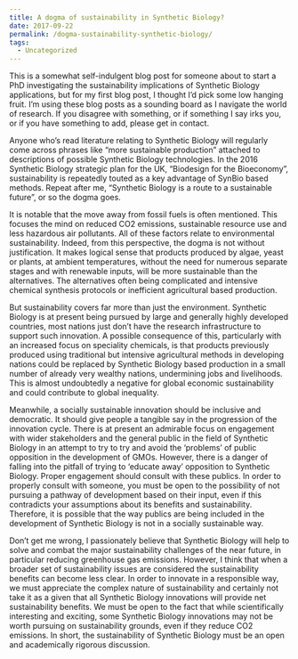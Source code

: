 ```yaml
---
title: A dogma of sustainability in Synthetic Biology?
date: 2017-09-22
permalink: /dogma-sustainability-synthetic-biology/
tags:
  - Uncategorized
---
```


This is a somewhat self-indulgent blog post for someone about to start a PhD investigating the sustainability implications of Synthetic Biology applications, but for my first blog post, I thought I’d pick some low hanging fruit. I’m using these blog posts as a sounding board as I navigate the world of research. If you disagree with something, or if something I say irks you, or if you have something to add, please get in contact.

Anyone who’s read literature relating to Synthetic Biology will regularly come across phrases like “more sustainable production” attached to descriptions of possible Synthetic Biology technologies. In the 2016 Synthetic Biology strategic plan for the UK, “Biodesign for the Bioeconomy”, sustainability is repeatedly touted as a key advantage of SynBio based methods. Repeat after me, “Synthetic Biology is a route to a sustainable future”, or so the dogma goes.

It is notable that the move away from fossil fuels is often mentioned. This focuses the mind on reduced CO2 emissions, sustainable resource use and less hazardous air pollutants. All of these factors relate to environmental sustainability. Indeed, from this perspective, the dogma is not without justification. It makes logical sense that products produced by algae, yeast or plants, at ambient temperatures, without the need for numerous separate stages and with renewable inputs, will be more sustainable than the alternatives. The alternatives often being complicated and intensive chemical synthesis protocols or inefficient agricultural based production.

But sustainability covers far more than just the environment. Synthetic Biology is at present being pursued by large and generally highly developed countries, most nations just don’t have the research infrastructure to support such innovation. A possible consequence of this, particularly with an increased focus on speciality chemicals, is that products previously produced using traditional but intensive agricultural methods in developing nations could be replaced by Synthetic Biology based production in a small number of already very wealthy nations, undermining jobs and livelihoods. This is almost undoubtedly a negative for global economic sustainability and could contribute to global inequality.

Meanwhile, a socially sustainable innovation should be inclusive and democratic. It should give people a tangible say in the progression of the innovation cycle. There is at present an admirable focus on engagement with wider stakeholders and the general public in the field of Synthetic Biology in an attempt to try to try and avoid the ‘problems’ of public opposition in the development of GMOs. However, there is a danger of falling into the pitfall of trying to ‘educate away’ opposition to Synthetic Biology. Proper engagement should consult with these publics. In order to properly consult with someone, you must be open to the possibility of not pursuing a pathway of development based on their input, even if this contradicts your assumptions about its benefits and sustainability. Therefore, it is possible that the way publics are being included in the development of Synthetic Biology is not in a socially sustainable way.

Don’t get me wrong, I passionately believe that Synthetic Biology will help to solve and combat the major sustainability challenges of the near future, in particular reducing greenhouse gas emissions. However, I think that when a broader set of sustainability issues are considered the sustainability benefits can become less clear. In order to innovate in a responsible way, we must appreciate the complex nature of sustainability and certainly not take it as a given that all Synthetic Biology innovations will provide net sustainability benefits. We must be open to the fact that while scientifically interesting and exciting, some Synthetic Biology innovations may not be worth pursuing on sustainability grounds, even if they reduce CO2 emissions. In short, the sustainability of Synthetic Biology must be an open and academically rigorous discussion.
